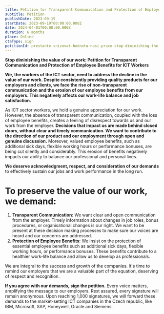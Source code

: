 ```yaml
---
title: Petition for Transparent Communication and Protection of Employee Benefits for ICT Workers
subtitle: Petition
publishDate: 2023-09-19
startDate: 2023-09-19T00:00:00.000Z
date: 2024-04-01T00:00:00.000Z
duration: 6 months
place: Online
ctaType: sign
petitionId: prestante-snizovat-hodnotu-nasi-prace-stop-diminishing-the-value-of-our-work
---
```

**Stop diminishing the value of our work: Petition for Transparent Communication and Protection of Employee Benefits for ICT Workers**

**We, the workers of the ICT sector, need to address the decline in the value of our work. Despite consistently providing quality products for our employers and clients, we face the rise of non-transparent communication and the erosion of our employee benefits from our employers. This negatively affects our work-life balance and job satisfaction.**

As ICT sector workers, we hold a genuine appreciation for our work. However, the absence of transparent communication, coupled with the loss of employee benefits, creates a feeling of disrespect towards us and our work from the employer. **Decisions that impact us are made behind closed doors, without clear and timely communication. We want to contribute to the direction of our product and our employment through open and genuine discussion.** Moreover, valued employee benefits, such as additional sick days, flexible working hours or performance bonuses, are being cut silently and considerably. This erosion of benefits negatively impacts our ability to balance our professional and personal lives.

**We deserve acknowledgment, respect, and consideration of our demands** to effectively sustain our jobs and work performance in the long run.

# To preserve the value of our work, we demand:

1. **Transparent Communication:** We want clear and open communication from the employer. Timely information about changes in job roles, bonus procedures, or organisational changes is our right. We want to be present at these decision making processes to make sure our voices are heard and our concerns are addressed.
2. **Protection of Employee Benefits:** We insist on the protection of essential employee benefits such as additional sick days, flexible working hours, or performance bonuses. These benefits contribute to a healthier work-life balance and allow us to develop as professionals.

We are integral to the success and growth of the companies. It's time to remind our employers that we are a valuable part of the equation, deserving of respect and recognition.

**If you agree with our demands, sign the petition.** Every voice matters, amplifying the message to our employers. Rest assured, every signature will remain anonymous. Upon reaching 1,000 signatures, we will forward these demands to the market-setting ICT companies in the Czech republic, like IBM, Microsoft, SAP, Honeywell, Oracle and Siemens.
